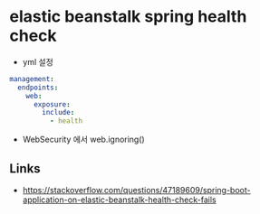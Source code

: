 # elastic beanstalk spring health check

- yml 설정

```yml
management:
  endpoints:
    web:
      exposure:
        include:
          - health
```

- WebSecurity 에서 web.ignoring() 

## Links

- https://stackoverflow.com/questions/47189609/spring-boot-application-on-elastic-beanstalk-health-check-fails
